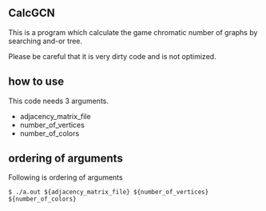 ## CalcGCN
This is a program which calculate the game chromatic number of graphs by searching and-or tree.

Please be careful that it is very dirty code and is not optimized.

## how to use
This code needs 3 arguments.
 * adjacency_matrix_file
 * number_of_vertices
 * number_of_colors
## ordering of arguments
Following is ordering of arguments
```
$ ./a.out ${adjacency_matrix_file} ${number_of_vertices} ${number_of_colors}
```
